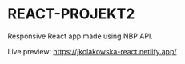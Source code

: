 # REACT-PROJEKT2

Responsive React app made using NBP API.

Live preview: https://jkolakowska-react.netlify.app/
